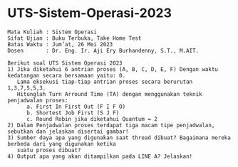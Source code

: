 # UTS-Sistem-Operasi-2023
~~~~~~~~~~~~~~~~~~~~~~~~~~~~~~~~~~~~~~~~~~~~~~~~~~~~~~~~~~~~~~~~~~~~~~~~~~~~~~~~~~~~~~~~~~~~~~~~~~~~~~~~~~~~~~~~~~~~~~~~~~~~~~~~~~~~~~~~~~~
Mata Kuliah : Sistem Operasi
Sifat Ujian : Buku Terbuka, Take Home Test
Batas Waktu : Jum’at, 26 Mei 2023
Dosen       : Dr. Eng. Ir. Aji Ery Burhandenny, S.T., M.AIT.

Berikut soal UTS Sistem Operasi 2023
1) Jika diketahui 6 antrian proses (A, B, C, D, E, F) Dengan waktu kedatangan secara bersamaan yaitu: 0. 
   Lama eksekusi tiap-tiap antrian proses secara berurutan 1,3,7,5,5,3. 
   Hitunglah Turn Arround Time (TA) dengan menggunakan teknik penjadwalan proses:
      a. First In First Out (F I F O)
      b. Shortest Job First (S J F)
      c. Round Robin jika diketahui Quantum = 2
2) Dalam Penjadwalan proses terdapat tiga macam tipe penjadwalan, sebutkan dan jelaskan disertai gambar!
3) Sumber daya apa yang digunakan saat thread dibuat? Bagaimana mereka berbeda dari yang digunakan ketika 
   suatu proses dibuat?
4) Output apa yang akan ditampilkan pada LINE A? Jelaskan!
~~~~~~~~~~~~~~~~~~~~~~~~~~~~~~~~~~~~~~~~~~~~~~~~~~~~~~~~~~~~~~~~~~~~~~~~~~~~~~~~~~~~~~~~~~~~~~~~~~~~~~~~~~~~~~~~~~~~~~~~~~~~~~~~~~~~~~~~~~~
